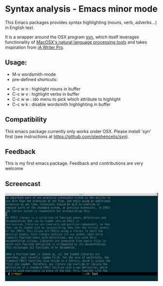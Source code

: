 # Syntax analysis - Emacs minor mode


This Emacs packages provides syntax highlighting (nouns, verb, adverbs...) in English text.

It is a wrapper around the OSX program [syn](https://github.com/stephencelis/syn), which itself leverages
functionality of [MacOSX's natural language processing tools](https://developer.apple.com/library/mac/documentation/cocoa/reference/NSLinguisticTagger_Class/Reference/Reference.html)
and takes inspiration from [iA Writer Pro](http://writer.pro/).

## Usage:

- M-x wordsmith-mode
- pre-defined shortcuts:
* C-c w n : highlight nouns in buffer
* C-c w v : highlight verbs in buffer
* C-c w w : ido menu to pick which attribute to highlight
* C-c w k : disable wordsmith highlighting in buffer

## Compatibility

This emacs package currently only works under OSX.
Please install 'syn' first (see instructions at https://github.com/stephencelis/syn).

## Feedback

This is my first emacs package. Feedback and contributions are very welcome

## Screencast
![mini-screencast](wordsmith-screencast.gif)
